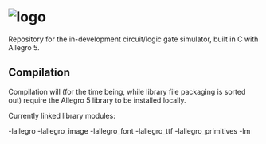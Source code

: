 # ![logo](https://github.com/idakandrew/logistruct/blob/main/logo.png?raw=true)
Repository for the in-development circuit/logic gate simulator, built in C with Allegro 5.
## Compilation
Compilation will (for the time being, while library file packaging is sorted out) require the Allegro 5 library to be installed locally.

Currently linked library modules: 

-lallegro -lallegro_image -lallegro_font -lallegro_ttf -lallegro_primitives -lm
